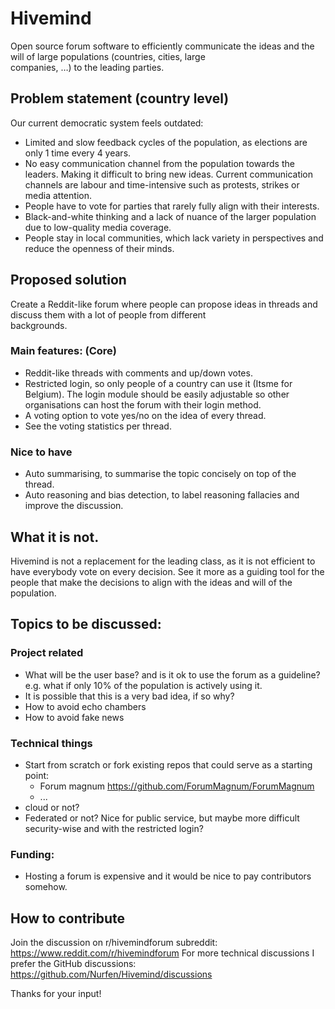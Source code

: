 # Hivemind

Open source forum software to efficiently communicate the 
 ideas and the will of large populations (countries, cities, large  
companies, …) to the leading parties.


## Problem statement (country level)

Our current democratic system feels outdated:

- Limited and slow feedback cycles of the population, as elections are only 1 time every 4 years.
- No easy communication channel from the population towards the
leaders. Making it difficult to bring new ideas. Current communication
channels are labour and time-intensive such as protests, strikes or
media attention.
- People have to vote for parties that rarely fully align with their interests.
- Black-and-white thinking and a lack of nuance of the larger population due to low-quality media coverage.
- People stay in local communities, which lack variety in perspectives and reduce the openness of their minds.

## Proposed solution

Create a Reddit-like forum where people can propose ideas 
 in threads and discuss them with a lot of people from different  
backgrounds.

### Main features: (Core)

- Reddit-like threads with comments and up/down votes.
- Restricted login, so only people of a country can use it (Itsme for Belgium). The login module should be easily adjustable so other
organisations can host the forum with their login method.
- A voting option to vote yes/no on the idea of every thread.
- See the voting statistics per thread.

### Nice to have

- Auto summarising, to summarise the topic concisely on top of the thread.
- Auto reasoning and bias detection, to label reasoning fallacies and improve the discussion.

## What it is not.

Hivemind is not a replacement for the leading class, as it
  is not efficient to have everybody vote on every decision. See it 
more as a guiding tool for the people that make the decisions to 
align with the ideas and will of the population.


## Topics to be discussed:


### Project related

- What will be the user base? and is it ok to use the forum as a
guideline? e.g. what if only 10% of the population is actively using it.
- It is possible that this is a very bad idea, if so why?
- How to avoid echo chambers
- How to avoid fake news


### Technical things

- Start from scratch or fork existing repos that could serve as a starting point:
    - Forum magnum https://github.com/ForumMagnum/ForumMagnum
    - ...
- cloud or not?
- Federated or not? Nice for public service, but maybe more difficult security-wise and with the restricted login?


### Funding:

- Hosting a forum is expensive and it would be nice to pay contributors somehow.


## How to contribute

Join the discussion on r/hivemindforum subreddit: https://www.reddit.com/r/hivemindforum
For more technical discussions I prefer the GitHub discussions: https://github.com/Nurfen/Hivemind/discussions

Thanks for your input!
